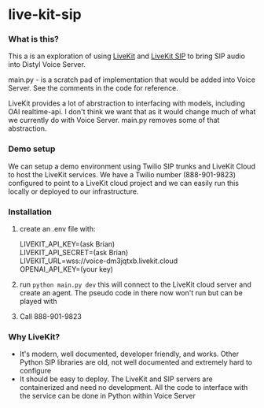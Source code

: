# live-kit-sip

### What is this?
This a is an exploration of using [LiveKit](https://github.com/livekit/livekit) and [LiveKit SIP](https://github.com/livekit/sip) to bring SIP audio into Distyl Voice Server.

main.py - is a scratch pad of implementation that would be added into Voice Server. 
See the comments in the code for reference. 

LiveKit provides a lot of abrstraction to interfacing with models, including OAI realtime-api. I don't think we want that as it would change much of what we currently do with Voice Server. main.py removes some of that abstraction. 

### Demo setup
We can setup a demo environment using Twilio SIP trunks and LiveKit Cloud to host the LiveKit services. We have a Twilio number (888-901-9823) configured to point to a LiveKit cloud project and we can easily run this locally or deployed to our infrastructure.

### Installation
1. create an .env file with:

    LIVEKIT_API_KEY=(ask Brian)  
    LIVEKIT_API_SECRET=(ask Brian)  
    LIVEKIT_URL=wss://voice-dm3jqtxb.livekit.cloud  
    OPENAI_API_KEY=(your key)  
2. run `python main.py dev` this will connect to the LiveKit cloud server and create an agent. The pseudo code in there now won't run but can be played with
3. Call 888-901-9823

### Why LiveKit?

 - It's modern, well documented, developer friendly, and works. Other Python SIP libraries are old, not well documented and extremely hard to configure
 - It should be easy to deploy. The LiveKit and SIP servers are containerized and need no development. All the code to interface with the service can be done in Python within Voice Server


